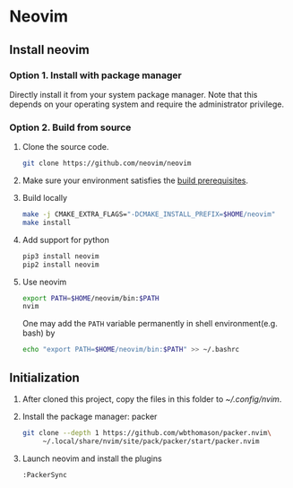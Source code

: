 # Neovim

## Install neovim

### Option 1. Install with package manager

Directly install it from your system package manager.
Note that this depends on your operating system and require the administrator privilege.

### Option 2. Build from source

1. Clone the source code.
    ```bash
    git clone https://github.com/neovim/neovim
    ```
2. Make sure your environment satisfies the
[build prerequisites](https://github.com/neovim/neovim/wiki/Building-Neovim#build-prerequisites).

3. Build locally

    ```bash
    make -j CMAKE_EXTRA_FLAGS="-DCMAKE_INSTALL_PREFIX=$HOME/neovim"
    make install
    ```
4. Add support for python

    ```bash
    pip3 install neovim
    pip2 install neovim
    ```

5. Use neovim

    ```bash
    export PATH=$HOME/neovim/bin:$PATH
    nvim
    ```
    One may add the `PATH` variable permanently in shell environment(e.g. bash) by

    ```bash
    echo "export PATH=$HOME/neovim/bin:$PATH" >> ~/.bashrc
    ```


## Initialization

1. After cloned this project, copy the files in this folder to _~/.config/nvim_.

2. Install the package manager: packer

    ```bash
    git clone --depth 1 https://github.com/wbthomason/packer.nvim\
         ~/.local/share/nvim/site/pack/packer/start/packer.nvim
    ```
3. Launch neovim and install the plugins

    ```vim
    :PackerSync
    ```
